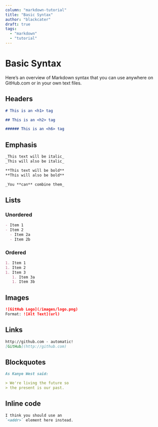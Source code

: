 ```yaml
---
column: "markdown-tutorial"
title: "Basic Syntax"
author: "blackcater"
draft: true
tags:
  - "markdown"
  - "tutorial"
---
```


# Basic Syntax

Here’s an overview of Markdown syntax that you can use anywhere on GitHub.com or in your own text files.

## Headers

```markdown
# This is an <h1> tag

## This is an <h2> tag

###### This is an <h6> tag
```

## Emphasis

```markdown
_This text will be italic_
_This will also be italic_

**This text will be bold**
**This will also be bold**

_You **can** combine them_
```

## Lists

### Unordered

```markdown
- Item 1
- Item 2
  - Item 2a
  - Item 2b
```

### Ordered

```markdown
1. Item 1
1. Item 2
1. Item 3
   1. Item 3a
   1. Item 3b
```

## Images

```markdown
![GitHub Logo](/images/logo.png)
Format: ![Alt Text](url)
```

## Links

```markdown
http://github.com - automatic!
[GitHub](http://github.com)
```

## Blockquotes

```markdown
As Kanye West said:

> We're living the future so
> the present is our past.
```

## Inline code

```markdown
I think you should use an
`<addr>` element here instead.
```
